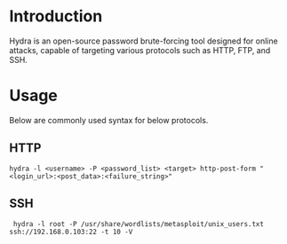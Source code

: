 
# Introduction

Hydra is an open-source password brute-forcing tool designed for online attacks, capable of targeting various protocols such as HTTP, FTP, and SSH. 

# Usage

Below are commonly used syntax for below protocols.

## HTTP

```
hydra -l <username> -P <password_list> <target> http-post-form "<login_url>:<post_data>:<failure_string>"
```

## SSH

```
 hydra -l root -P /usr/share/wordlists/metasploit/unix_users.txt ssh://192.168.0.103:22 -t 10 -V
```